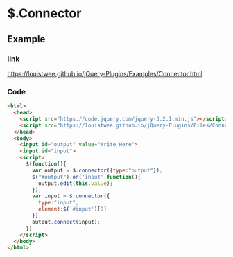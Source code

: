 # $.Connector


## Example

### link

https://louistwee.github.io/jQuery-Plugins/Examples/Connector.html

### Code

```html
<html>
  <head>
    <script src="https://code.jquery.com/jquery-3.2.1.min.js"></script>
    <script src="https://louistwee.github.io/jQuery-Plugins/Files/Connector.js"></script>
  </head>
  <body>
    <input id="output" value="Write Here">
    <input id="input">
    <script>
      $(function(){
        var output = $.connector({type:"output"});
        $("#output").on('input',function(){
          output.edit(this.value);
        });
        var input = $.connector({
          type:"input",
          element:$('#input')[0]
        });
        output.connect(input);
      })
    </script>
  </body>
</html>
```

